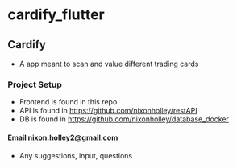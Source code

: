 # cardify_flutter

## Cardify
- A app meant to scan and value different trading cards

### Project Setup
- Frontend is found in this repo
- API is found in https://github.com/nixonholley/restAPI
- DB is found in https://github.com/nixonholley/database_docker


#### Email nixon.holley2@gmail.com
- Any suggestions, input, questions
